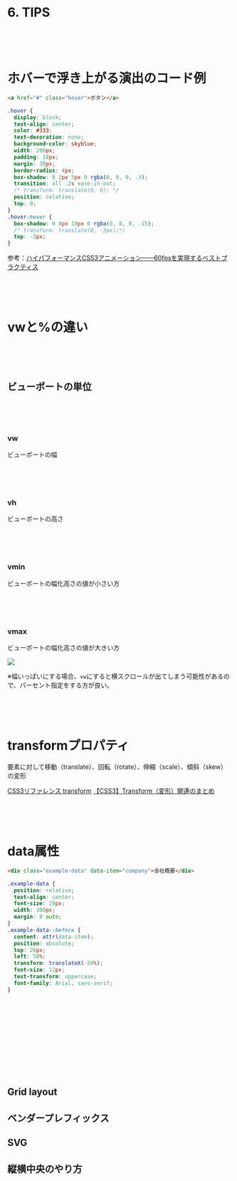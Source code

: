 # 6. TIPS

<br><br><br>

# ホバーで浮き上がる演出のコード例

```html
<a href="#" class="hover">ボタン</a>
```
```css
.hover {
  display: block;
  text-align: center;
  color: #333;
  text-decoration: none;
  background-color: skyblue;
  width: 200px;
  padding: 10px;
  margin: 30px;
  border-radius: 4px;
  box-shadow: 0 2px 5px 0 rgba(0, 0, 0, .3);
  transition: all .2s ease-in-out;
  /* transform: translate(0, 0); */
  position: relative;
  top: 0;
}
.hover:hover {
  box-shadow: 0 8px 10px 0 rgba(0, 0, 0, .15);
  /* transform: translate(0, -3px);*/
  top: -3px;
}
```

参考：[ハイパフォーマンスCSS3アニメーション——60fpsを実現するベストプラクティス](https://www.webprofessional.jp/achieve-60-fps-mobile-animations-with-css3/)

<br><br><br>

# vwと%の違い

<br><br><br>

## ビューポートの単位

<br><br><br>

### vw
ビューポートの幅

<br><br><br>

### vh
ビューポートの高さ

<br><br><br>

### vmin
ビューポートの幅化高さの値が小さい方

<br><br><br>

### vmax
ビューポートの幅化高さの値が大きい方


![](https://laro.jp/lesson/images/lesson-tips1.png)


※幅いっぱいにする場合、`vw`にすると横スクロールが出てしまう可能性があるので、パーセント指定をする方が良い。

<br><br><br>

# transformプロパティ

要素に対して移動（translate）、回転（rotate）、伸縮（scale）、傾斜（skew）の変形

[CSS3リファレンス transform](http://www.htmq.com/css3/transform.shtml)
[【CSS3】Transform（変形）関連のまとめ](https://qiita.com/7968/items/eddfeb4b424d7c2d2d34)

<br><br><br>

# data属性

```html
<div class="example-data" data-item="company">会社概要</div>
```
```css
.example-data {
  position: relative;
  text-align: center;
  font-size: 20px;
  width: 300px;
  margin: 0 auto;
}
.example-data::before {
  content: attr(data-item);
  position: absolute;
  top: 26px;
  left: 50%;
  transform: translateX(-50%);
  font-size: 12px;
  text-transform: uppercase;
  font-family: Arial, sans-serif;
}
```

<br><br><br><br><br><br>
---
## Grid layout
## ベンダープレフィックス
## SVG
## 縦横中央のやり方
